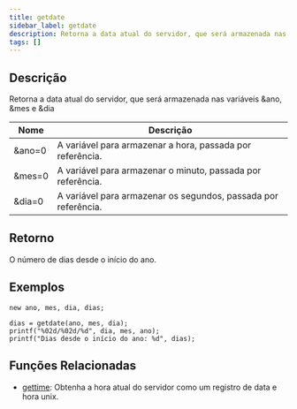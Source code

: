 ```yaml
---
title: getdate
sidebar_label: getdate
description: Retorna a data atual do servidor, que será armazenada nas variáveis &ano, &mes e &dia
tags: []
---
```


<LowercaseNote />

## Descrição

Retorna a data atual do servidor, que será armazenada nas variáveis &ano, &mes e &dia

| Nome       | Descrição                                                      |
| ---------- | -------------------------------------------------------------- |
| &ano=0      | A variável para armazenar a hora, passada por referência.      |
| &mes=0      | A variável para armazenar o minuto, passada por referência.    |
| &dia=0      | A variável para armazenar os segundos, passada por referência. |

## Retorno

O número de dias desde o início do ano.

## Exemplos

```
new ano, mes, dia, dias;

dias = getdate(ano, mes, dia);
printf("%02d/%02d/%d", dia, mes, ano);
printf("Dias desde o início do ano: %d", dias);
```

## Funções Relacionadas

- [gettime](gettime): Obtenha a hora atual do servidor como um registro de data e hora unix.
